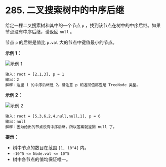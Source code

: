 # 285. 二叉搜索树中的中序后继

给定一棵二叉搜索树和其中的一个节点 `p` ，找到该节点在树中的中序后继。如果节点没有中序后继，请返回 `null` 。

节点 `p` 的后继是值比 `p.val` 大的节点中键值最小的节点。

**示例 1：**

![示例 1](https://assets.leetcode.com/uploads/2019/01/23/285_example_1.PNG)

```()
输入：root = [2,1,3], p = 1
输出：2
解释：这里 1 的中序后继是 2。请注意 p 和返回值都应是 TreeNode 类型。
```

**示例 2：**

![示例 2](https://assets.leetcode.com/uploads/2019/01/23/285_example_2.PNG)

```()
输入：root = [5,3,6,2,4,null,null,1], p = 6
输出：null
解释：因为给出的节点没有中序后继，所以答案就返回 null 了。
```

**提示：**

- 树中节点的数目在范围 `[1, 10^4]` 内。
- `-10^5 <= Node.val <= 10^5`
- 树中各节点的值均保证唯一。
